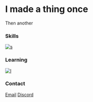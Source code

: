 # I made a thing once
Then another
### Skills
[![s](https://skillicons.dev/icons?i=html,css,js,ts,nodejs,discordjs,py,linux,visualstudio,vscode,react,nextjs,php,mysql,regex&perline=10)](https://skillicons.dev)
### Learning
[![l](https://skillicons.dev/icons?i=cpp&perline=10)](https://skillicons.dev)
### Contact
[Email](mailto:angelz79@outlook.com)
[Discord](https://discord.com/users/800246262175236137)
